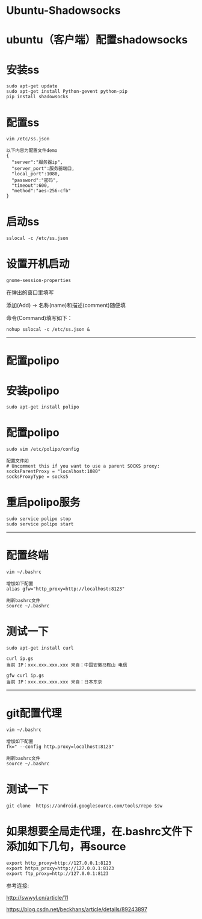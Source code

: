 # Ubuntu-Shadowsocks

# ubuntu（客户端）配置shadowsocks
# 安装ss

    sudo apt-get update
    sudo apt-get install Python-gevent python-pip
    pip install shadowsocks
    
# 配置ss

    vim /etc/ss.json
    
    以下内容为配置文件demo
    {
      "server":"服务器ip",
      "server_port":服务器端口,
      "local_port":1080,
      "password":"密码",
      "timeout":600,
      "method":"aes-256-cfb"
    }
    
# 启动ss

    sslocal -c /etc/ss.json 

# 设置开机启动

    gnome-session-properties
    
在弹出的窗口里填写

添加(Add) -> 名称(name)和描述(comment)随便填

命令(Command)填写如下：

    nohup sslocal -c /etc/ss.json &
---------------------------------------------------------------------------------------------------------

# 配置polipo

# 安装polipo

    sudo apt-get install polipo
    
# 配置polipo

    sudo vim /etc/polipo/config
    
    配置文件如
    # Uncomment this if you want to use a parent SOCKS proxy:
    socksParentProxy = "localhost:1080"
    socksProxyType = socks5

# 重启polipo服务

    sudo service polipo stop
    sudo service polipo start
---------------------------------------------------------------------------------------------------------

# 配置终端

    vim ~/.bashrc
    
    增加如下配置
    alias gfw="http_proxy=http://localhost:8123"
    
    刷新bashrc文件
    source ~/.bashrc
    
# 测试一下
    
    sudo apt-get install curl
    
    curl ip.gs
    当前 IP：xxx.xxx.xxx.xxx 来自：中国安徽马鞍山 电信
    
    gfw curl ip.gs
    当前 IP：xxx.xxx.xxx.xxx 来自：日本东京
--------------------------------------------------------------------------------------------------------------

# git配置代理

    vim ~/.bashrc
    
    增加如下配置
    fk=" --config http.proxy=localhost:8123"
    
    刷新bashrc文件
    source ~/.bashrc

# 测试一下

    git clone  https://android.googlesource.com/tools/repo $sw

# 如果想要全局走代理，在.bashrc文件下添加如下几句，再source

    export http_proxy=http://127.0.0.1:8123
    export https_proxy=http://127.0.0.1:8123
    export ftp_proxy=http://127.0.0.1:8123

参考连接:

http://swwyl.cn/article/11

https://blog.csdn.net/beckhans/article/details/89243897
